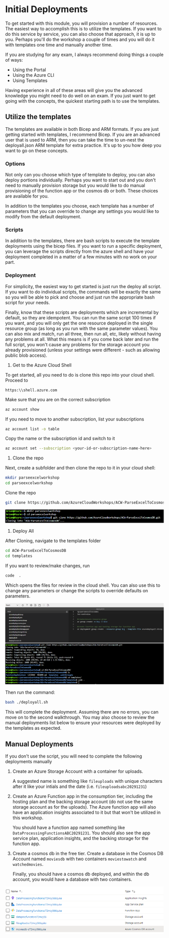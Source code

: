 # Initial Deployments

To get started with this module, you will provision a number of resources.  The easiest way to accomplish this is to utilize the templates.  If you want to do this service by service, you can also choose that approach, it is up to you.  Perhaps you'll do the workshop a couple of times and you will do it with templates one time and manually another time.

If you are studying for any exam, I always recommend doing things a couple of ways:

- Using the Portal
- Using the Azure CLI
- Using Templates

Having experience in all of these areas will give you the advanced knowledge you might need to do well on an exam. If you just want to get going with the concepts, the quickest starting path is to use the templates.

## Utilize the templates

The templates are available in both Bicep and ARM formats. If you are just getting started with templates, I recommend Bicep.  If you are an advanced user that is used to ARM, then you can take the time to un-nest the deployall.json ARM template for extra practice.  It's up to you how deep you want to go on these concepts.

### Options

Not only can you choose which type of template to deploy, you can also deploy portions individually.  Perhaps you want to start out and you don't need to manually provision storage but you would like to do manual provisioning of the function app or the cosmos db or both.  These choices are available for you.

In addition to the templates you choose, each template has a number of parameters that you can override to change any settings you would like to modify from the default deployment.

### Scripts

In addition to the templates, there are bash scripts to execute the template deployments using the bicep files.  If you want to run a specific deployment, you can leverage the scripts directly from the azure shell and have your deployment completed in a matter of a few minutes with no work on your part.

### Deployment 

For simplicity, the easiest way to get started is just run the deploy all script.  If you want to do individual scripts, the commands will be exactly the same so you will be able to pick and choose and just run the appropriate bash script for your needs.

Finally, know that these scripts are deployments which are incremental by default, so they are idempotent.  You can run the same script 100 times if you want, and you will only get the one resource deployed in the single resource group (as long as you run with the same parameter values).  You can also mix and match, run all three, then run all, etc, likely without having any problems at all. What this means is if you come back later and run the full script, you won't cause any problems for the storage account you already provisioned (unless your settings were different - such as allowing public blob access). 

1. Get to the Azure Cloud Shell

To get started, all you need to do is clone this repo into your cloud shell.  Proceed to 

```https
https:\\shell.azure.com
```  

Make sure that you are on the correct subscription

```bash
az account show
```  

If you need to move to another subscription, list your subscriptions

```bash
az account list -o table
```

Copy the name or the subscription id and switch to it

```bash
az account set --subscription <your-id-or-subscription-name-here>
```  

1. Clone the repo

Next, create a subfolder and then clone the repo to it in your cloud shell:

```bash
mkdir parseexcelworkshop
cd parseexcelworkshop
```  

Clone the repo

```bash
git clone https://github.com/AzureCloudWorkshops/ACW-ParseExcelToCosmosDB.git
```  

!["Get the code to your cloud shell"](./images/0001-getthecodeincloudshell.png)  

1. Deploy All

After Cloning, navigate to the templates folder 

```bash
cd ACW-ParseExcelToCosmosDB
cd templates
```  

If you want to review/make changes, run

```bash
code  .
```  

Which opens the files for review in the cloud shell.  You can also use this to change any parameters or change the scripts to override defaults on parameters.

!["Review the templates and scripts](./images/0002-reviewtemplates.png)

Then run the command:

```bash
bash ./deployall.sh
``` 

This will complete the deployment.  Assuming there are no errors, you can move on to the second walkthrough.  You may also choose to review the manual deployments list below to ensure your resources were deployed by the templates as expected.  

## Manual Deployments

If you don't use the script, you will need to complete the following deployments manually

1. Create an Azure Storage Account with a container for uploads.

    A suggested name is something like `fileuploads` with unique characters after it like your intials and the date (i.e. `fileuploadsabc20291231`)

1. Create an Azure Function app in the consumption tier, including the hosting plan and the backing storage account (do not use the same storage account as for the uploads).  The Azure function app will also have an application insights associated to it but that won't be utilized in this workshop.

    You should have a function app named something like `DataProcessingFunctionsABC20291231`.  You should also see the app service plan, application insights, and the backing storage for the function app.

1. Create a cosmos db in the free tier.  Create a database in the Cosmos DB Account named `moviesdb` with two containers `moviestowatch` and `watchedmovies`.  

    Finally, you should have a cosmos db deployed, and within the db account, you would have a database with two containers.

!["deployed resources are shown"](./images/0003-deployedresources.png)  

